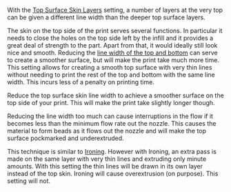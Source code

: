 With the [Top Surface Skin Layers](roofing_layer_count.md) setting, a number of layers at the very top can be given a different line width than the deeper top surface layers.

The skin on the top side of the print serves several functions. In particular it needs to close the holes on the top side left by the infill and it provides a great deal of strength to the part. Apart from that, it would ideally still look nice and smooth. Reducing the [line width of the top and bottom](skin_line_width.md) can serve to create a smoother surface, but will make the print take much more time. This setting allows for creating a smooth top surface with very thin lines without needing to print the rest of the top and bottom with the same line width. This incurs less of a penalty on printing time.

Reduce the top surface skin line width to achieve a smoother surface on the top side of your print. This will make the print take slightly longer though.

Reducing the line width too much can cause interruptions in the flow if it becomes less than the minimum flow rate out the nozzle. This causes the material to form beads as it flows out the nozzle and will make the top surface pockmarked and underextruded.

This technique is similar to [Ironing](ironing_enabled.md). However with Ironing, an extra pass is made on the same layer with very thin lines and extruding only minute amounts. With this setting the thin lines will be drawn in its own layer instead of the top skin. Ironing will cause overextrusion (on purpose). This setting will not.